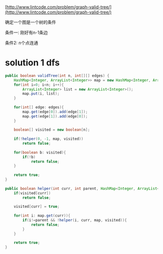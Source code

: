[http://www.lintcode.com/problem/graph-valid-tree/](http://www.lintcode.com/problem/graph-valid-tree/)

确定一个图是一个树的条件

条件一: 刚好有n-1条边

条件2: n个点连通

# solution 1 dfs

```java
public boolean validTree(int n, int[][] edges) {
    HashMap<Integer, ArrayList<Integer>> map = new HashMap<Integer, ArrayList<Integer>>();
    for(int i=0; i<n; i++){
        ArrayList<Integer> list = new ArrayList<Integer>();
        map.put(i, list);
    }
 
    for(int[] edge: edges){
        map.get(edge[0]).add(edge[1]);
        map.get(edge[1]).add(edge[0]);
    }
 
    boolean[] visited = new boolean[n];
 
    if(!helper(0, -1, map, visited))
        return false;
 
    for(boolean b: visited){
        if(!b)
            return false;
    }
 
    return true;
}
 
public boolean helper(int curr, int parent, HashMap<Integer, ArrayList<Integer>> map, boolean[] visited){
    if(visited[curr])
        return false;
 
    visited[curr] = true;
 
    for(int i: map.get(curr)){
        if(i!=parent && !helper(i, curr, map, visited)){
            return false;
        }
    }   
 
    return true;
}
```



